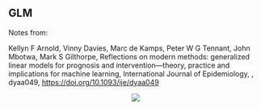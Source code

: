 ## GLM ##

Notes from:

Kellyn F Arnold, Vinny Davies, Marc de Kamps, Peter W G Tennant, John Mbotwa, Mark S Gilthorpe, Reflections on modern methods: generalized linear models for prognosis and intervention—theory, practice and implications for machine learning, International Journal of Epidemiology, , dyaa049, https://doi.org/10.1093/ije/dyaa049


<p align="center"> 
<img src="https://github.com/urban-eriksson/RRT-RRTstar/blob/master/images/RRT_star.PNG">
</p>
